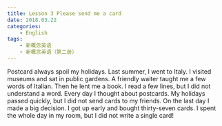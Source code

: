 ```yaml
---
title: Lesson 3 Please send me a card
date: 2018.03.22
categories: 
    - English
tags:
    - 新概念英语
    - 新概念英语（第二册）
---
```

Postcard always spoil my holidays. Last summer, I went to Italy. I visited museums and sat in public gardens. A friendly waiter taught me a few words of Italian. Then he lent me a book. I read a few lines, but I did not understand a word. Every day I thought about postcards. My holidays passed quickly, but I did not send cards to my friends. On the last day I made a big decision. I got up early and bought thirty-seven cards. I spent the whole day in my room, but I did not write a single card!